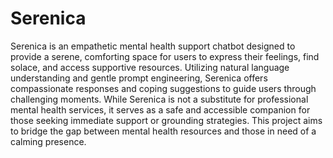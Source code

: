 # Serenica
Serenica is an empathetic mental health support chatbot designed to provide a serene, comforting space for users to express their feelings, find solace, and access supportive resources. Utilizing natural language understanding and gentle prompt engineering, Serenica offers compassionate responses and coping suggestions to guide users through challenging moments. While Serenica is not a substitute for professional mental health services, it serves as a safe and accessible companion for those seeking immediate support or grounding strategies. This project aims to bridge the gap between mental health resources and those in need of a calming presence.
